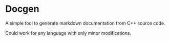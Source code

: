 # Docgen

A simple tool to generate markdown documentation from C++ source code.

Could work for any language with only minor modifications.